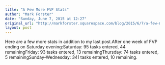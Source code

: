 ```yaml
---
title: "A Few More FVP Stats"
author: "Mark Forster"
date: "Sunday, June 7, 2015 at 12:27"
original_url: "http://markforster.squarespace.com/blog/2015/6/7/a-few-more-fvp-stats.html"
layout: post
---
```


Here are a few more stats in addition to my last post.After one week of FVP ending on Saturday evening:Saturday: 95 tasks entered, 44 remainingFriday: 93 tasks entered, 13 remainingThursday: 74 tasks entered, 5 remainingSunday-Wednesday: 341 tasks entered, 10 remaining.

